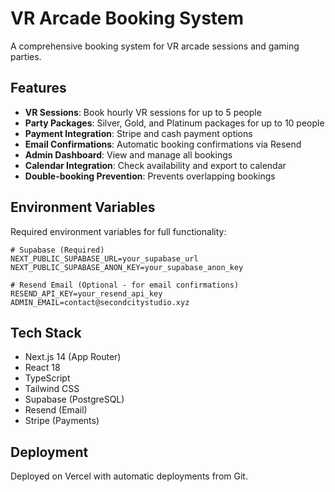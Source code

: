 # VR Arcade Booking System

A comprehensive booking system for VR arcade sessions and gaming parties.

## Features

- **VR Sessions**: Book hourly VR sessions for up to 5 people
- **Party Packages**: Silver, Gold, and Platinum packages for up to 10 people
- **Payment Integration**: Stripe and cash payment options
- **Email Confirmations**: Automatic booking confirmations via Resend
- **Admin Dashboard**: View and manage all bookings
- **Calendar Integration**: Check availability and export to calendar
- **Double-booking Prevention**: Prevents overlapping bookings

## Environment Variables

Required environment variables for full functionality:

```env
# Supabase (Required)
NEXT_PUBLIC_SUPABASE_URL=your_supabase_url
NEXT_PUBLIC_SUPABASE_ANON_KEY=your_supabase_anon_key

# Resend Email (Optional - for email confirmations)
RESEND_API_KEY=your_resend_api_key
ADMIN_EMAIL=contact@secondcitystudio.xyz
```

## Tech Stack

- Next.js 14 (App Router)
- React 18
- TypeScript
- Tailwind CSS
- Supabase (PostgreSQL)
- Resend (Email)
- Stripe (Payments)

## Deployment

Deployed on Vercel with automatic deployments from Git. 